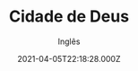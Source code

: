 ---
id: '2b85ef15-c2a8-4fcc-8468-ff46b11fdbad'
type: 'movie' # Filme, Série, Anime
title: "Cidade de Deus"
synopsis: ["Buscapé (Alexandre Rodrigues) é um jovem pobre, negro e muito sensível, que cresce em um universo de muita violência. Buscapé vive na Cidade de Deus, favela carioca conhecida por ser um dos locais mais violentos da cidade. Amedrontado com a possibilidade de se tornar um bandido, Buscapé acaba sendo salvo de seu destino por causa de seu talento como fotógrafo, o qual permite que siga carreira na profissão. É através de seu olhar atrás da câmera que Buscapé analisa o dia-a-dia da favela onde vive, onde a violência aparenta ser infinita.",
]
originalTitle: "Cidade de Deus"
date: '2021-04-05T22:18:28.000Z'
update: '2021-04-05T22:18:28.000Z'
releaseDate: '2002-02-05T03:00:00.000Z'
imdb:
  rating: '8.6' # 8.5
  id: '' # tt0470752
duration: '2h 10m'
trailer:
  urls: [
    'jUPSQpdifho',
  ]
tags: ['720p', '1080p']
genre: ['Crime', 'Drama'] #
quality: 'BluRay 720p | 1080p' # BluRay, WEB-DL, HDTV, WEB-DL4K, WEB-DLe
format: 'Mp4' # MKV, MP4, TS
audio: 'Português' # Dublado, Legendado, Dual Audio, Dub & Leg
subtitle: 'Inglês' # Português, inglês,
size: '791 MB | 2.23 GB' # 4.8 GB
audioQuality: 10
videoQuality: 10
directors: []
#  - name: 'Lana Wachowski'
#    image: ''
#  - name: 'Lilly Wachowski'
#    image: ''
cast: []
#  - name: 'Keanu Reeves'
#    image: ''
#    characterName: 'Neo'
writers: []
#  - name: ''
#    image: ''
maturityRating:
  age: '' # L , 10, 12, 14, 16, 18
  topics: [''] # Violence, Illegal drugs, Inappropriate Language, Legal Drugs, Sexual Content, Extreme Violence
###########################################
download:
  
  - url: 'magnet:?xt=urn:btih:361DB8F0516F48C86C1FEE8D02FD0CA97A4ABC1F&dn=City.Of.God.2002.720p.Bluray.x264.NACIONAL-WWW.LAPUMiAFiLMES.COM&tr=udp%3A%2F%2Ftracker.coppersurfer.tk%3A6969&tr=udp%3A%2F%2Ftracker.leechers-paradise.org%3A6969&tr=udp%3A%2F%2Ftracker.opentrackr.org%3A1337&tr=udp%3A%2F%2Ftracker.zer0day.to%3A1337&tr=http%3A%2F%2Ftracker.mg64.net%3A6881%2Fannounce&tr=http%3A%2F%2Ftracker2.wasabii.com.tw%3A6969%2Fannounce&tr=udp%3A%2F%2Ftracker.zer0day.to%3A1337%2Fannounce&tr=udp%3A%2F%2Ftracker.leechers-paradise.org%3A6969%2Fannounce&tr=udp%3A%2F%2Fcoppersurfer.tk%3A6969%2Fannounce'
    resolution: '720p' # 720p, 1080p, 4K,
    audio: 'Dual Áudio' # Dublado, Legendado, Dual Audio
    size: '' # 4.8 GB
    quality: '' # BluRay, WEB-DL
    format: '' # MKV
  - url: 'magnet:?xt=urn:btih:80275C5C97DBB22837DFD51098C56CC2AA11A30D&dn=City.of.God.2002.1080p.BluRay.x264.NACIONAL-WWW.LAPUMiAFiLMES.COM&tr=udp%3A%2F%2Ftracker.openbittorrent.com%3A80&tr=udp%3A%2F%2Fopen.demonii.com%3A1337&tr=udp%3A%2F%2Ftracker.coppersurfer.tk%3A6969&tr=udp%3A%2F%2Ftracker.opentrackr.org%3A1337%2Fannounce'
    resolution: '1080p' # 720p, 1080p, 4K,
    audio: 'Dual Áudio' # Dublado, Legendado, Dual Audio
    size: '' # 4.8 GB
    quality: '' # BluRay, WEB-DL
    format: '' # MKV
images:
  cover: '/assets/movies/cidade-de-deus.jpg'
  background: '/assets/movies/'
---
